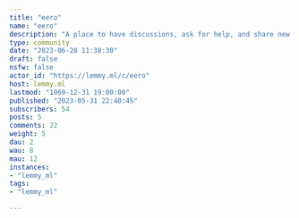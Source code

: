 ```yaml
---
title: "eero" 
name: "eero"
description: "A place to have discussions, ask for help, and share new ideas related to the eero mesh Wi-Fi system."
type: community
date: "2023-06-20 11:38:30"
draft: false
nsfw: false
actor_id: "https://lemmy.ml/c/eero"
host: lemmy.ml
lastmod: "1969-12-31 19:00:00"
published: "2023-05-31 22:40:45"
subscribers: 54
posts: 5
comments: 22
weight: 5
dau: 2
wau: 8
mau: 12
instances:
- "lemmy_ml"
tags: 
- "lemmy_ml"

---
```

